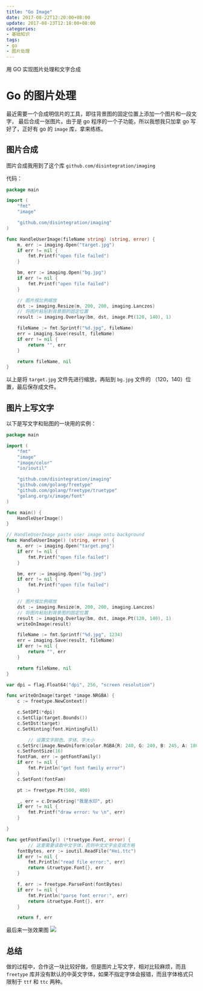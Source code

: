 ```yaml
---
title: "Go Image"
date: 2017-08-22T12:20:00+08:00
update: 2017-08-23T12:18:00+08:00
categories:
- 基础知识
tags:
- go
- 图片处理
---
```


用 GO 实现图片处理和文字合成

# Go 的图片处理

最近需要一个合成明信片的工具，即往背景图的固定位置上添加一个图片和一段文字， 最后合成一张图片。由于是 go 程序的一个子功能，所以我想我只加拿 go 写好了，正好有 go 的 `image` 库，拿来练练。

## 图片合成

图片合成我用到了这个库  `github.com/disintegration/imaging`

代码：

``` go
package main

import (
    "fmt"
    "image"

    "github.com/disintegration/imaging"
)

func HandleUserImage(fileName string) (string, error) {
	m, err := imaging.Open("target.jpg")
	if err != nil {
		fmt.Printf("open file failed")
	}

	bm, err := imaging.Open("bg.jpg")
	if err != nil {
		fmt.Printf("open file failed")
	}

	// 图片按比例缩放
	dst := imaging.Resize(m, 200, 200, imaging.Lanczos)
	// 将图片粘贴到背景图的固定位置
	result := imaging.Overlay(bm, dst, image.Pt(120, 140), 1)

	fileName := fmt.Sprintf("%d.jpg", fileName)
	err = imaging.Save(result, fileName)
	if err != nil {
		return "", err
	}

	return fileName, nil
}
```

以上是将 `target.jpg` 文件先进行缩放，再贴到 `bg.jpg` 文件的 （120，140）位置，最后保存成文件。

## 图片上写文字

以下是写文字和贴图的一块用的实例：

``` go
package main

import (
	"fmt"
	"image"
	"image/color"
	"io/ioutil"

	"github.com/disintegration/imaging"
	"github.com/golang/freetype"
	"github.com/golang/freetype/truetype"
	"golang.org/x/image/font"
)

func main() {
	HandleUserImage()
}

// HandleUserImage paste user image onto background
func HandleUserImage() (string, error) {
	m, err := imaging.Open("target.png")
	if err != nil {
		fmt.Printf("open file failed")
	}

	bm, err := imaging.Open("bg.jpg")
	if err != nil {
		fmt.Printf("open file failed")
	}

	// 图片按比例缩放
	dst := imaging.Resize(m, 200, 200, imaging.Lanczos)
	// 将图片粘贴到背景图的固定位置
	result := imaging.Overlay(bm, dst, image.Pt(120, 140), 1)
	writeOnImage(result)

	fileName := fmt.Sprintf("%d.jpg", 1234)
	err = imaging.Save(result, fileName)
	if err != nil {
		return "", err
	}

	return fileName, nil
}

var dpi = flag.Float64("dpi", 256, "screen resolution")

func writeOnImage(target *image.NRGBA) {
	c := freetype.NewContext()

	c.SetDPI(*dpi)
	c.SetClip(target.Bounds())
	c.SetDst(target)
	c.SetHinting(font.HintingFull)

        // 设置文字颜色、字体、字大小
	c.SetSrc(image.NewUniform(color.RGBA{R: 240, G: 240, B: 245, A: 180}))
	c.SetFontSize(16)
	fontFam, err := getFontFamily()
	if err != nil {
		fmt.Println("get font family error")
	}
	c.SetFont(fontFam)

	pt := freetype.Pt(500, 400)

	_, err = c.DrawString("我是水印", pt)
	if err != nil {
		fmt.Printf("draw error: %v \n", err)
	}

}

func getFontFamily() (*truetype.Font, error) {
        // 这里需要读取中文字体，否则中文文字会变成方格
	fontBytes, err := ioutil.ReadFile("Hei.ttc")
	if err != nil {
		fmt.Println("read file error:", err)
		return &truetype.Font{}, err
	}

	f, err := freetype.ParseFont(fontBytes)
	if err != nil {
		fmt.Println("parse font error:", err)
		return &truetype.Font{}, err
	}

	return f, err
```

最后来一张效果图
![](http://oid1xlj7h.bkt.clouddn.com/image/jpg/1234.jpg)

## 总结

做的过程中，合作这一块比较好做，但是图片上写文字，相对比较麻烦，而且 `freetype` 库并没有默认的中英文字体，如果不指定字体会报错，而且字体格式只限制于 `ttf` 和 `ttc` 两种。
